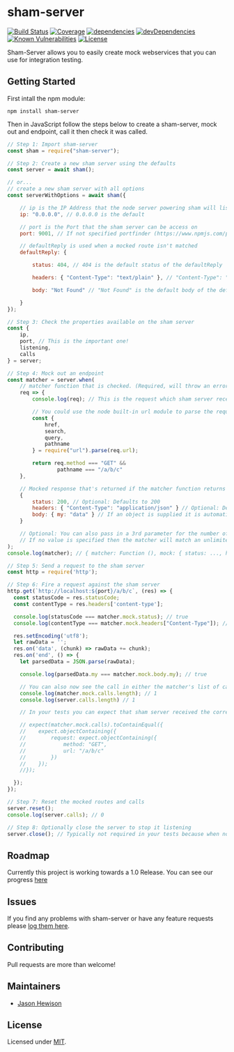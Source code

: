 # sham-server
[![Build Status](https://circleci.com/gh/dos-j/sham-server.svg?style=shield&circle-token=:circle-token)](https://circleci.com/gh/dos-j/sham-server) [![Coverage](https://img.shields.io/codecov/c/github/dos-j/sham-server.svg)](https://codecov.io/gh/dos-j/sham-server) [![dependencies](https://david-dm.org/dos-j/sham-server.svg)](https://david-dm.org/dos-j/sham-server) [![devDependencies](https://david-dm.org/dos-j/sham-server/dev-status.svg)](https://david-dm.org/dos-j/sham-server#info=devDependencies) [![Known Vulnerabilities](https://snyk.io/test/github/dos-j/sham-server/badge.svg)](https://snyk.io/test/github/dos-j/sham-server) [![License](https://img.shields.io/badge/licence-MIT-000000.svg?style=flat-square)](https://github.com/dos-j/sham-server/blob/master/LICENSE)

Sham-Server allows you to easily create mock webservices that you can use for integration testing.

## Getting Started

First intall the npm module:
```
npm install sham-server
```

Then in JavaScript follow the steps below to create a sham-server, mock out and endpoint, call it then check it was called.
```js
// Step 1: Import sham-server
const sham = require("sham-server");

// Step 2: Create a new sham server using the defaults
const server = await sham();

// or...
// create a new sham server with all options
const serverWithOptions = await sham({

    // ip is the IP Address that the node server powering sham will listen on
    ip: "0.0.0.0", // 0.0.0.0 is the default

    // port is the Port that the sham server can be access on
    port: 9001, // If not specified portfinder (https://www.npmjs.com/package/portfinder) will find you the next available port.

    // defaultReply is used when a mocked route isn't matched
    defaultReply: {

        status: 404, // 404 is the default status of the defaultReply

        headers: { "Content-Type": "text/plain" }, // "Content-Type": "text/plain" is the default header of the defaultReply

        body: "Not Found" // "Not Found" is the default body of the default reply

    }
});

// Step 3: Check the properties available on the sham server
const {
    ip,
    port, // This is the important one!
    listening,
    calls
} = server;

// Step 4: Mock out an endpoint
const matcher = server.when(
    // matcher function that is checked. (Required, will throw an error if not supplied)
    req => {
        console.log(req); // This is the request which sham server receives

        // You could use the node built-in url module to parse the request
        const {
            href,
            search,
            query,
            pathname
        } = require("url").parse(req.url);

        return req.method === "GET" &&
                pathname === "/a/b/c"
    },

    // Mocked response that's returned if the matcher function returns true (Required, will throw an error if not supplied)
    {
        status: 200, // Optional: Defaults to 200
        headers: { "Content-Type": "application/json" } // Optional: Defaults to { "Content-Type": "application/json" }
        body: { my: "data" } // If an object is supplied it is automatically stringified using JSON.stringify(...)
    }

    // Optional: You can also pass in a 3rd parameter for the number of times the matcher should match. After which it will be deleted.
    // If no value is specified then the matcher will match an unlimited number of times.
);
console.log(matcher); // { matcher: Function (), mock: { status: ..., headers: ..., body: ... }, calls: [] }

// Step 5: Send a request to the sham server
const http = require('http');

// Step 6: Fire a request against the sham server
http.get(`http://localhost:${port}/a/b/c`, (res) => {
  const statusCode = res.statusCode;
  const contentType = res.headers['content-type'];

  console.log(statusCode === matcher.mock.status); // true
  console.log(contentType === matcher.mock.headers["Content-Type"]); // true

  res.setEncoding('utf8');
  let rawData = '';
  res.on('data', (chunk) => rawData += chunk);
  res.on('end', () => {
    let parsedData = JSON.parse(rawData);

    console.log(parsedData.my === matcher.mock.body.my); // true

    // You can also now see the call in either the matcher's list of calls or the server's list of calls
    console.log(matcher.mock.calls.length); // 1
    console.log(server.calls.length) // 1

    // In your tests you can expect that sham server received the correct request by doing (jest example)

    // expect(matcher.mock.calls).toContainEqual({
    //    expect.objectContaining({
    //        request: expect.objectContaining({
    //            method: "GET",
    //            url: "/a/b/c"
    //        })
    //    });
    //});

  });
});

// Step 7: Reset the mocked routes and calls
server.reset();
console.log(server.calls); // 0

// Step 8: Optionally close the server to stop it listening
server.close(); // Typically not required in your tests because when node exists the server will close anyway.

```

## Roadmap

Currently this project is working towards a 1.0 Release. You can see our progress [here](https://github.com/dos-j/sham-server/projects/1)

## Issues

If you find any problems with sham-server or have any feature requests please [log them here](https://github.com/dos-j/sham-server/issues?state=open).

## Contributing

Pull requests are more than welcome!

## Maintainers
* [Jason Hewison](https://github.com/JasonHewison)

## License

Licensed under [MIT](./LICENSE).

